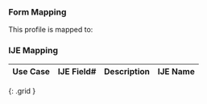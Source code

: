 ### Form Mapping
This profile is mapped to:

### IJE Mapping

| **Use Case** | **IJE Field#** | **Description** | **IJE Name** |
| ------------ | -------------- | --------------- | ------------ |
{: .grid }
